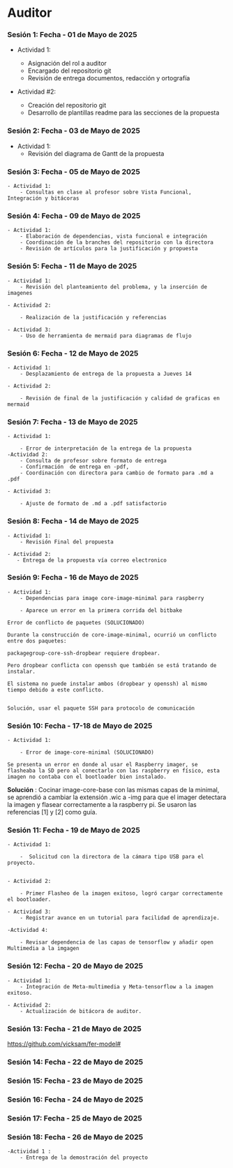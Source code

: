 # Auditor

### Sesión 1: Fecha - 01 de Mayo de 2025

- Actividad 1: 
    - Asignación del rol a auditor
    - Encargado del repositorio git
    - Revisión de entrega documentos, redacción y ortografía
    

- Actividad #2: 
    - Creación del repositorio git
    - Desarrollo de plantillas readme para las secciones de la propuesta
     

### Sesión 2: Fecha - 03 de Mayo de 2025

- Actividad 1: 
    - Revisión del diagrama de Gantt de la propuesta


 
### Sesión 3: Fecha - 05 de Mayo de 2025

    - Actividad 1: 
        - Consultas en clase al profesor sobre Vista Funcional, Integración y bitácoras 



### Sesión 4: Fecha - 09 de Mayo de 2025

    - Actividad 1:
        - Elaboración de dependencias, vista funcional e integración
        - Coordinación de la branches del repositorio con la directora
        - Revisión de artículos para la justificación y propuesta 

### Sesión 5: Fecha - 11 de Mayo de 2025
    
    - Actividad 1:
        - Revisión del planteamiento del problema, y la inserción de imagenes
    
    - Actividad 2:

        - Realización de la justificación y referencias
    
    - Actividad 3:
        - Uso de herramienta de mermaid para diagramas de flujo


### Sesión 6: Fecha - 12 de Mayo de 2025
    
    - Actividad 1:
        - Desplazamiento de entrega de la propuesta a Jueves 14
    
    - Actividad 2:

        - Revisión de final de la justificación y calidad de graficas en mermaid

        
        

### Sesión 7: Fecha - 13 de Mayo de 2025
    - Actividad 1:

        - Error de interpretación de la entrega de la propuesta
    -Actividad 2:
        - Consulta de profesor sobre formato de entrega
        - Confirmación  de entrega en -pdf, 
        - Coordinación con directora para cambio de formato para .md a .pdf

    - Actividad 3:

        - Ajuste de formato de .md a .pdf satisfactorio

  

### Sesión 8: Fecha - 14 de Mayo de 2025
    - Actividad 1:
        - Revisión Final del propuesta

    - Actividad 2: 
       - Entrega de la propuesta vía correo electronico



### Sesión 9: Fecha - 16 de Mayo de 2025

    - Actividad 1: 
        - Dependencias para image core-image-minimal para raspberry

        - Aparece un error en la primera corrida del bitbake
            

```plaintext
Error de conflicto de paquetes (SOLUCIONADO)

Durante la construcción de core-image-minimal, ocurrió un conflicto entre dos paquetes:

packagegroup-core-ssh-dropbear requiere dropbear.

Pero dropbear conflicta con openssh que también se está tratando de instalar.

El sistema no puede instalar ambos (dropbear y openssh) al mismo tiempo debido a este conflicto.


Solución, usar el paquete SSH para protocolo de comunicación
```


 
### Sesión 10: Fecha - 17-18 de Mayo de 2025
    - Actividad 1: 

        - Error de image-core-minimal (SOLUCIONADO)
```plaintext
Se presenta un error en donde al usar el Raspberry imager, se flasheaba la SD pero al conectarlo con las raspberry en físico, esta imagen no contaba con el bootloader bien instalado.
```
**Solución** :  Cocinar image-core-base con las mismas capas de la minimal, se aprendió a cambiar la extensión .wic a -img para que el imager detectara la imagen y flasear correctamente a la raspberry pi. Se usaron las referencias [1] y [2]  como guía.



### Sesión 11: Fecha - 19 de Mayo de 2025

    
    - Actividad 1:
       
        -  Solicitud con la directora de la cámara tipo USB para el proyecto.
       

    - Actividad 2: 

        - Primer Flasheo de la imagen exitoso, logró cargar correctamente el bootloader.
    
    - Actividad 3:
        - Registrar avance en un tutorial para facilidad de aprendizaje.
    
    -Actividad 4: 
        
        - Revisar dependencia de las capas de tensorflow y añadir open Multimedia a la imgagen

    


### Sesión 12: Fecha - 20 de Mayo de 2025
    
    - Actividad 1:
        - Integración de Meta-multimedia y Meta-tensorflow a la imagen exitoso.
    
    - Actividad 2:
        - Actualización de bitácora de auditor.


### Sesión 13: Fecha - 21 de Mayo de 2025


https://github.com/vicksam/fer-model#


### Sesión 14: Fecha - 22 de Mayo de 2025


### Sesión 15: Fecha - 23 de Mayo de 2025



### Sesión 16: Fecha - 24 de Mayo de 2025


### Sesión 17: Fecha - 25 de Mayo de 2025

### Sesión 18: Fecha - 26 de Mayo de 2025
    -Actividad 1 :
        - Entrega de la demostración del proyecto
